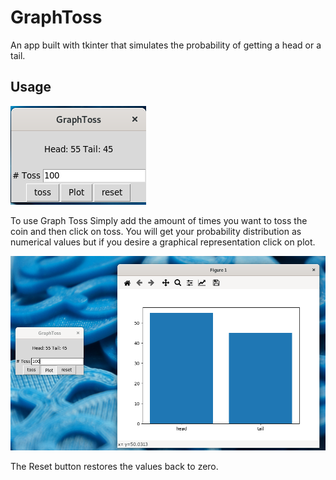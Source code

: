 # GraphToss

An app built with tkinter that simulates the probability of getting a head or a tail.

## Usage

![alt text](https://github.com/EteimZ/GraphToss/blob/master/img/GraphToss.png?raw=true)

To use Graph Toss Simply add the amount of times you want to toss the coin and then click on toss.
You will get your probability distribution as numerical values but if you desire a graphical representation
click on plot.

![alt text](https://github.com/EteimZ/GraphToss/blob/master/img/GraphToss2.png?raw=true)

The Reset button restores the values back to zero.


